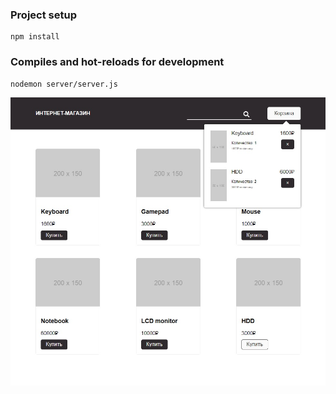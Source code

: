 ### Project setup
```
npm install
```
### Compiles and hot-reloads for development
```
nodemon server/server.js
```
<img src="https://github.com/gooseisnotabird/e-shop/blob/main/public/pcs/eshop-screenshot.jpg" alt="picture">

